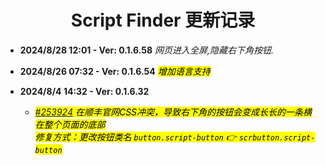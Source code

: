 <h1 align="center">Script Finder 更新记录</h1>

- **2024/8/28 12:01 - Ver: 0.1.6.58** *网页进入全屏,隐藏右下角按钮.*
- **2024/8/26 07:32 - Ver: 0.1.6.54**  *<mark>增加语言支持</mark>*

- **2024/8/4 14:32 - Ver: 0.1.6.32**
  - *<mark>[#253924](https://greasyfork.org/scripts/498904/discussions/253924) 在顺丰官网CSS冲突，导致右下角的按钮会变成长长的一条横在整个页面的底部<br>修复方式：更改按钮类名 `button.script-button` 👉 `scrbutton.script-button`</mark>*
